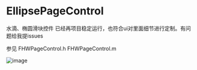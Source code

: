 # EllipsePageControl
水滴、椭圆滑块控件
已经再项目稳定运行，也符合ui对里面细节进行定制。有问题给我提issues


参见
FHWPageControl.h
FHWPageControl.m  

![image](https://github.com/suzhiqiu/EllipsePageControl/blob/master/%E8%BD%AE%E6%92%AD.gif)

